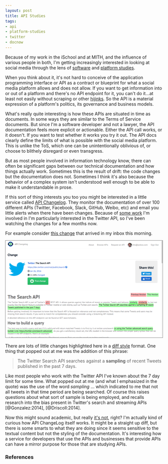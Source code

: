 ```yaml
---
layout: post
title: API Studies
tags:
- api
- platform-studies
- twitter
- docnow
---
```



Because of my work in the iSchool and at MITH, and the influence of various
people in both, I'm getting increasingly interested in looking at social media 
through the lens of [software] and [platform studies].

When you think about it, it's not hard to conceive of the application
programming interface or API as a contract or blueprint for what a social media
platform allows and does not allow. If you want to get information into or out
of a platform and there's no API endpoint for it, you can't do it...at least not
easily without scraping or other [hijinks]. So the API is a material 
expression of a platform's politics, its governance and business models.

What's really quite interesting is how these APIs are situated in time as
documents. In some ways they are similar to the Terms of Service documents. 
But since I'm a software developer and not a lawyer, the API documentation 
feels more explicit or actionable. Either the API call works, or it doesn't. If
you want to test whether it works you try it out. The API docs clearly define 
the limits of what is possible with the social media platform. This is unlike 
the ToS, which one can be unintentionally oblivious of, or choose to blithely
disregard or even transgress.

But as most people involved in information technology know, there can often be
significant gaps between our technical documentation and how things actually
work. Sometimes this is the result of drift: the code changes but the
documentation does not. Sometimes I think it's also because the behavior of a
complex system isn't understood well enough to be able to make it understandable
in prose.

If this sort of thing interests you too you might be interested in a little
service called [API Changelog].  They monitor the documentation of over 
100 different APIs (Twitter, Facebook, Slack, GitHub, Weibo, etc) and email 
you little alerts when there have been changes. Because of [some work] I'm
involved in I'm particularly interested in the Twitter API, so I've been
watching the changes for a few months now.

For example consider [this change] that arrived in my inbox this morning.

<a href="https://www.apichangelog.com/changes/2cf10ce4-813c-4c18-bef7-8e585e3d03d0"><img src="/images/twitter-api-change.png" class="img-fluid" style="border: thin solid gray;"></a>

There are lots of little changes highlighted here in a [diff style] format. One
thing that popped out at me was the addition of this phrase:

> The Twitter Search API searches against a **sampling** of recent Tweets 
> published in the past 7 days.

Like most people who work with the Twitter API I've known about the 7 day limit
for some time. What popped out at me (and what I emphasized in the quote) was
the use of the word *sampling* ... which indicated to me that not all tweets in
that time period are being searched. Of course this raises questions about what
sort of sample is being employed, and recalls research into the bias present
in Twitter's search and streaming APIs [@Gonzalez:2014], [@Driscoll:2014]. 

Now this might sound academic, but really [it's not], right? I'm actually kind
of curious how API ChangeLog itself works. It might be a straight up
diff, but there is some smarts to what they are doing since it seems sensitive
to the textual content but not the styling of the documentation. It's
interesting how a service for developers that use the APIs and businesses 
that provide APIs can have a mirror purpose for those that are studying APIs.


### References

[platform studies]: http://platformstudies.com/
[software]: https://en.wikipedia.org/wiki/Software_studies
[some work]: http://docnow.io
[this change]: https://www.apichangelog.com/changes/2cf10ce4-813c-4c18-bef7-8e585e3d03d0
[diff style]: https://en.wikipedia.org/wiki/Diff_utility
[it's not]: http://www.citypages.com/news/black-lives-matter-minneapolis-says-facebook-shut-down-its-page-7993718
[API ChangeLog]: https://www.apichangelog.com
[hijinks]: https://en.wikipedia.org/wiki/Exploit_(computer_security)

